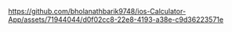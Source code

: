 https://github.com/bholanathbarik9748/ios-Calculator-App/assets/71944044/d0f02cc8-22e8-4193-a38e-c9d36223571e

